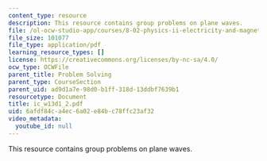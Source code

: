 ```yaml
---
content_type: resource
description: This resource contains group problems on plane waves.
file: /ol-ocw-studio-app/courses/8-02-physics-ii-electricity-and-magnetism-spring-2007/6afdf84ca4ec6a02e84bc78ffc23af32_ic_w13d1_2.pdf
file_size: 101077
file_type: application/pdf
learning_resource_types: []
license: https://creativecommons.org/licenses/by-nc-sa/4.0/
ocw_type: OCWFile
parent_title: Problem Solving
parent_type: CourseSection
parent_uid: ad9d1a7e-98d0-b1ff-318d-13ddbf7639b1
resourcetype: Document
title: ic_w13d1_2.pdf
uid: 6afdf84c-a4ec-6a02-e84b-c78ffc23af32
video_metadata:
  youtube_id: null
---
```

This resource contains group problems on plane waves.